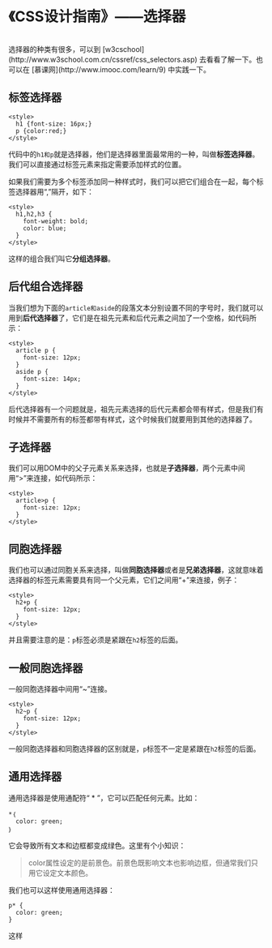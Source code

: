 # 《CSS设计指南》——选择器
<br/>
选择器的种类有很多，可以到 [w3cschool](http://www.w3school.com.cn/cssref/css_selectors.asp) 去看看了解一下。也可以在 [慕课网](http://www.imooc.com/learn/9) 中实践一下。

## 标签选择器
```
<style>
  h1 {font-size: 16px;}
  p {color:red;}
</style>
```
代码中的`h1和p`就是选择器，他们是选择器里面最常用的一种，叫做**标签选择器**。我们可以直接通过标签元素来指定需要添加样式的位置。

如果我们需要为多个标签添加同一种样式时，我们可以把它们组合在一起，每个标签选择器用“,”隔开，如下：
```
<style>
  h1,h2,h3 {
    font-weight: bold;
    color: blue;
  }
</style>
```
这样的组合我们叫它**分组选择器**。
## 后代组合选择器
当我们想为下面的`article和aside`的段落文本分别设置不同的字号时，我们就可以用到**后代选择器**了，它们是在祖先元素和后代元素之间加了一个空格，如代码所示：
```
<style>
  article p {
    font-size: 12px;
  }
  aside p {
    font-size: 14px;
  }
</style>
```
后代选择器有一个问题就是，祖先元素选择的后代元素都会带有样式，但是我们有时候并不需要所有的标签都带有样式，这个时候我们就要用到其他的选择器了。
## 子选择器
我们可以用DOM中的父子元素关系来选择，也就是**子选择器**，两个元素中间用“>”来连接，如代码所示：
```
<style>
  article>p {
    font-size: 12px;
  }
</style>
```
## 同胞选择器
我们也可以通过同胞关系来选择，叫做**同胞选择器**或者是**兄弟选择器**，这就意味着选择器的标签元素需要具有同一个父元素，它们之间用“+”来连接，例子：
```
<style>
  h2+p {
    font-size: 12px;
  }
</style>
```
并且需要注意的是：`p`标签必须是紧跟在`h2`标签的后面。

## 一般同胞选择器
一般同胞选择器中间用“~”连接。
```
<style>
  h2~p {
    font-size: 12px;
  }
</style>
```
一般同胞选择器和同胞选择器的区别就是，`p`标签不一定是紧跟在`h2`标签的后面。
## 通用选择器
通用选择器是使用通配符“  * ”，它可以匹配任何元素。比如：
```
*｛
  color: green;
｝
```
它会导致所有文本和边框都变成绿色。这里有个小知识：
>color属性设定的是前景色。前景色既影响文本也影响边框，但通常我们只用它设定文本颜色。

我们也可以这样使用通用选择器：
```
p* {
  color: green;
}
```
这样
